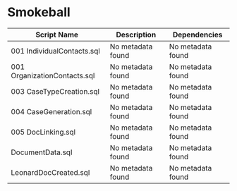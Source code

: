 # Smokeball

| Script Name | Description | Dependencies |
|-------------|-------------|-------------|
| 001 IndividualContacts.sql | No metadata found | No metadata found |
| 001 OrganizationContacts.sql | No metadata found | No metadata found |
| 003 CaseTypeCreation.sql | No metadata found | No metadata found |
| 004 CaseGeneration.sql | No metadata found | No metadata found |
| 005 DocLinking.sql | No metadata found | No metadata found |
| DocumentData.sql | No metadata found | No metadata found |
| LeonardDocCreated.sql | No metadata found | No metadata found |
